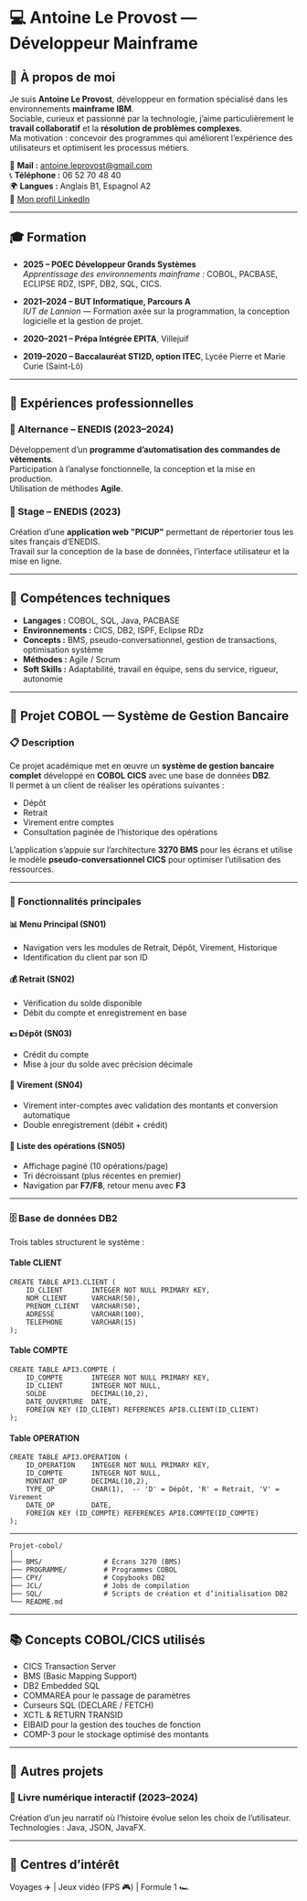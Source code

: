 # 💻 Antoine Le Provost — Développeur Mainframe

## 👋 À propos de moi

Je suis **Antoine Le Provost**, développeur en formation spécialisé dans les environnements **mainframe IBM**.  
Sociable, curieux et passionné par la technologie, j’aime particulièrement le **travail collaboratif** et la **résolution de problèmes complexes**.  
Ma motivation : concevoir des programmes qui améliorent l’expérience des utilisateurs et optimisent les processus métiers.

📧 **Mail :** [antoine.leprovost@gmail.com](mailto:antoine.leprovost@gmail.com)  
📞 **Téléphone :** 06 52 70 48 40  
🌍 **Langues :** Anglais B1, Espagnol A2  
🔗 [Mon profil LinkedIn](https://www.linkedin.com/in/antoine-le-provost/) 

---

## 🎓 Formation

- **2025 – POEC Développeur Grands Systèmes**  
  *Apprentissage des environnements mainframe :* COBOL, PACBASE, ECLIPSE RDZ, ISPF, DB2, SQL, CICS.

- **2021–2024 – BUT Informatique, Parcours A**  
  *IUT de Lannion* — Formation axée sur la programmation, la conception logicielle et la gestion de projet.

- **2020–2021 – Prépa Intégrée EPITA**, Villejuif  
- **2019–2020 – Baccalauréat STI2D, option ITEC**, Lycée Pierre et Marie Curie (Saint-Lô)

---

## 💼 Expériences professionnelles

### 🔹 Alternance – ENEDIS (2023–2024)
Développement d’un **programme d’automatisation des commandes de vêtements**.  
Participation à l’analyse fonctionnelle, la conception et la mise en production.  
Utilisation de méthodes **Agile**.

### 🔹 Stage – ENEDIS (2023)
Création d’une **application web "PICUP"** permettant de répertorier tous les sites français d’ENEDIS.  
Travail sur la conception de la base de données, l’interface utilisateur et la mise en ligne.

---

## 🧠 Compétences techniques

- **Langages :** COBOL, SQL, Java, PACBASE  
- **Environnements :** CICS, DB2, ISPF, Eclipse RDz  
- **Concepts :** BMS, pseudo-conversationnel, gestion de transactions, optimisation système  
- **Méthodes :** Agile / Scrum  
- **Soft Skills :** Adaptabilité, travail en équipe, sens du service, rigueur, autonomie  

---

## 🏦 Projet COBOL — Système de Gestion Bancaire

### 📋 Description

Ce projet académique met en œuvre un **système de gestion bancaire complet** développé en **COBOL CICS** avec une base de données **DB2**.  
Il permet à un client de réaliser les opérations suivantes :  
- Dépôt  
- Retrait  
- Virement entre comptes  
- Consultation paginée de l’historique des opérations  

L’application s’appuie sur l’architecture **3270 BMS** pour les écrans et utilise le modèle **pseudo-conversationnel CICS** pour optimiser l’utilisation des ressources.

---

### 🎯 Fonctionnalités principales

#### 📊 Menu Principal (SN01)
- Navigation vers les modules de Retrait, Dépôt, Virement, Historique  
- Identification du client par son ID  

#### 💰 Retrait (SN02)
- Vérification du solde disponible  
- Débit du compte et enregistrement en base  

#### 💵 Dépôt (SN03)
- Crédit du compte  
- Mise à jour du solde avec précision décimale  

#### 🔄 Virement (SN04)
- Virement inter-comptes avec validation des montants et conversion automatique  
- Double enregistrement (débit + crédit)  

#### 📜 Liste des opérations (SN05)
- Affichage paginé (10 opérations/page)  
- Tri décroissant (plus récentes en premier)  
- Navigation par **F7/F8**, retour menu avec **F3**

---

### 🗄️ Base de données DB2

Trois tables structurent le système :  

#### Table CLIENT
    CREATE TABLE API3.CLIENT (
        ID_CLIENT       INTEGER NOT NULL PRIMARY KEY,
        NOM_CLIENT      VARCHAR(50),
        PRENOM_CLIENT   VARCHAR(50),
        ADRESSE         VARCHAR(100),
        TELEPHONE       VARCHAR(15)
    );

#### Table COMPTE
    CREATE TABLE API3.COMPTE (
        ID_COMPTE       INTEGER NOT NULL PRIMARY KEY,
        ID_CLIENT       INTEGER NOT NULL,
        SOLDE           DECIMAL(10,2),
        DATE_OUVERTURE  DATE,
        FOREIGN KEY (ID_CLIENT) REFERENCES API8.CLIENT(ID_CLIENT)
    );

#### Table OPERATION
    CREATE TABLE API3.OPERATION (
        ID_OPERATION    INTEGER NOT NULL PRIMARY KEY,
        ID_COMPTE       INTEGER NOT NULL,
        MONTANT_OP      DECIMAL(10,2),
        TYPE_OP         CHAR(1),  -- 'D' = Dépôt, 'R' = Retrait, 'V' = Virement
        DATE_OP         DATE,
        FOREIGN KEY (ID_COMPTE) REFERENCES API8.COMPTE(ID_COMPTE)
    );

---

    Projet-cobol/
    │
    ├── BMS/               # Écrans 3270 (BMS)
    ├── PROGRAMME/         # Programmes COBOL
    ├── CPY/               # Copybooks DB2
    ├── JCL/               # Jobs de compilation
    ├── SQL/               # Scripts de création et d’initialisation DB2
    └── README.md

---

## 📚 Concepts COBOL/CICS utilisés

- CICS Transaction Server  
- BMS (Basic Mapping Support)  
- DB2 Embedded SQL  
- COMMAREA pour le passage de paramètres  
- Curseurs SQL (DECLARE / FETCH)  
- XCTL & RETURN TRANSID  
- EIBAID pour la gestion des touches de fonction  
- COMP-3 pour le stockage optimisé des montants  

---

## 🧩 Autres projets

### 📖 Livre numérique interactif (2023–2024)

Création d’un jeu narratif où l’histoire évolue selon les choix de l’utilisateur.  
Technologies : Java, JSON, JavaFX.

---

## 🏁 Centres d’intérêt

Voyages ✈️ | Jeux vidéo (FPS 🎮) | Formule 1 🏎️
